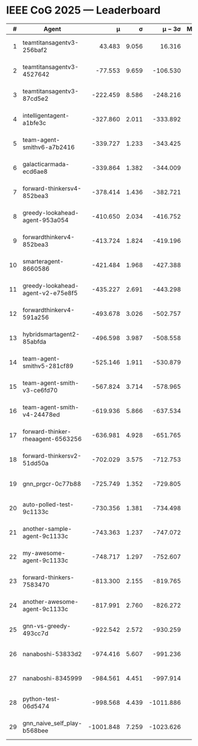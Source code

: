 # IEEE CoG 2025 — Leaderboard

| # | Agent | μ | σ | μ − 3σ | Matches | Updated |
|---:|---|---:|---:|---:|---:|---|
| 1 | teamtitansagentv3-256baf2 | 43.483 | 9.056 | 16.316 | 21076 | 2025-08-25 01:50 |
| 2 | teamtitansagentv3-4527642 | -77.553 | 9.659 | -106.530 | 20510 | 2025-08-25 01:50 |
| 3 | teamtitansagentv3-87cd5e2 | -222.459 | 8.586 | -248.216 | 21386 | 2025-08-25 01:50 |
| 4 | intelligentagent-a1bfe3c | -327.860 | 2.011 | -333.892 | 17512 | 2025-08-25 01:50 |
| 5 | team-agent-smithv6-a7b2416 | -339.727 | 1.233 | -343.425 | 20460 | 2025-08-25 01:50 |
| 6 | galacticarmada-ecd6ae8 | -339.864 | 1.382 | -344.009 | 19180 | 2025-08-25 01:50 |
| 7 | forward-thinkersv4-852bea3 | -378.414 | 1.436 | -382.721 | 16706 | 2025-08-25 01:50 |
| 8 | greedy-lookahead-agent-953a054 | -410.650 | 2.034 | -416.752 | 18914 | 2025-08-25 01:50 |
| 9 | forwardthinkerv4-852bea3 | -413.724 | 1.824 | -419.196 | 17416 | 2025-08-25 01:50 |
| 10 | smarteragent-8660586 | -421.484 | 1.968 | -427.388 | 17469 | 2025-08-25 01:50 |
| 11 | greedy-lookahead-agent-v2-e75e8f5 | -435.227 | 2.691 | -443.298 | 21094 | 2025-08-25 01:50 |
| 12 | forwardthinkerv4-591a256 | -493.678 | 3.026 | -502.757 | 16943 | 2025-08-25 01:50 |
| 13 | hybridsmartagent2-85abfda | -496.598 | 3.987 | -508.558 | 17114 | 2025-08-25 01:50 |
| 14 | team-agent-smithv5-281cf89 | -525.146 | 1.911 | -530.879 | 19800 | 2025-08-25 01:50 |
| 15 | team-agent-smith-v3-ce6fd70 | -567.824 | 3.714 | -578.965 | 21136 | 2025-08-25 01:50 |
| 16 | team-agent-smith-v4-24478ed | -619.936 | 5.866 | -637.534 | 20696 | 2025-08-25 01:50 |
| 17 | forward-thinker-rheaagent-6563256 | -636.981 | 4.928 | -651.765 | 19438 | 2025-08-25 01:50 |
| 18 | forward-thinkersv2-51dd50a | -702.029 | 3.575 | -712.753 | 20038 | 2025-08-25 01:50 |
| 19 | gnn_prgcr-0c77b88 | -725.749 | 1.352 | -729.805 | 18080 | 2025-08-25 01:50 |
| 20 | auto-polled-test-9c1133c | -730.356 | 1.381 | -734.498 | 21200 | 2025-08-25 01:50 |
| 21 | another-sample-agent-9c1133c | -743.363 | 1.237 | -747.072 | 20780 | 2025-08-25 01:50 |
| 22 | my-awesome-agent-9c1133c | -748.717 | 1.297 | -752.607 | 20720 | 2025-08-25 01:50 |
| 23 | forward-thinkers-7583470 | -813.300 | 2.155 | -819.765 | 18660 | 2025-08-25 01:50 |
| 24 | another-awesome-agent-9c1133c | -817.991 | 2.760 | -826.272 | 21860 | 2025-08-25 01:50 |
| 25 | gnn-vs-greedy-493cc7d | -922.542 | 2.572 | -930.259 | 15860 | 2025-08-25 01:50 |
| 26 | nanaboshi-53833d2 | -974.416 | 5.607 | -991.236 | 15980 | 2025-08-25 01:50 |
| 27 | nanaboshi-8345999 | -984.561 | 4.451 | -997.914 | 16850 | 2025-08-25 01:50 |
| 28 | python-test-06d5474 | -998.568 | 4.439 | -1011.886 | 16470 | 2025-08-25 01:50 |
| 29 | gnn_naive_self_play-b568bee | -1001.848 | 7.259 | -1023.626 | 16540 | 2025-08-25 01:50 |
